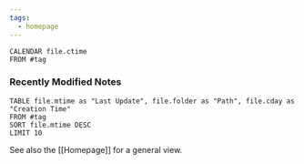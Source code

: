 ```yaml
---
tags:
  - homepage
---
```


```dataview
CALENDAR file.ctime
FROM #tag 
```

### Recently Modified Notes
```dataview
TABLE file.mtime as "Last Update", file.folder as "Path", file.cday as "Creation Time"
FROM #tag
SORT file.mtime DESC
LIMIT 10
```


See also the [[Homepage]] for a general view.
